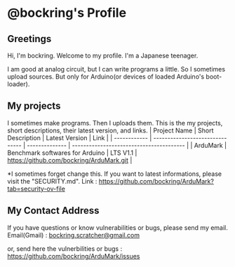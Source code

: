 # @bockring's Profile #
## Greetings ##
Hi, I'm bockring. Welcome to my profile. I'm a Japanese teenager.

I am good at analog circuit, but I can write programs a little. So I sometimes upload sources. But only for Arduino(or devices of loaded Arduino's boot-loader).

## My projects ##
I sometimes make programs. Then I uploads them. This is the my projects, short descriptions, their latest version, and links.
| Project Name |        Short Description        | Latest Version |                   Link                   |
| ------------ | ------------------------------- | -------------- | ---------------------------------------- |
|   ArduMark   | Benchmark softwares for Arduino |    LTS V1.1    | https://github.com/bockring/ArduMark.git |

*I sometimes forget change this. If you want to latest informations, please visit the "SECURITY.md".
Link : https://github.com/bockring/ArduMark?tab=security-ov-file

## My Contact Address ##
If you have questions or know vulnerabilities or bugs, please send my email.
Email(Gmail) : bockring.scratcher@gmail.com

or, send here the vulnerbilities or bugs : https://github.com/bockring/ArduMark/issues
